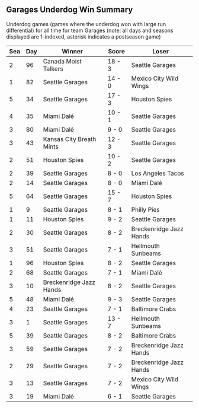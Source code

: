 ## Garages Underdog Win Summary



Underdog games (games where the underdog won with large run differential) for all time for team Garages (note: all days and seasons displayed are 1-indexed, asterisk indicates a postseason game)


| Sea | Day | Winner | Score | Loser | 
| ------ |------ |------ |------ |------ |
| 2 | 96 | Canada Moist Talkers | 18 - 3 | Seattle Garages | 
| 1 | 82 | Seattle Garages | 14 - 0 | Mexico City Wild Wings | 
| 5 | 34 | Seattle Garages | 17 - 3 | Houston Spies | 
| 4 | 35 | Miami Dalé | 10 - 1 | Seattle Garages | 
| 3 | 80 | Miami Dalé | 9 - 0 | Seattle Garages | 
| 3 | 43 | Kansas City Breath Mints | 12 - 3 | Seattle Garages | 
| 2 | 51 | Houston Spies | 10 - 2 | Seattle Garages | 
| 2 | 39 | Seattle Garages | 8 - 0 | Los Angeles Tacos | 
| 2 | 14 | Seattle Garages | 8 - 0 | Miami Dalé | 
| 5 | 64 | Seattle Garages | 15 - 7 | Houston Spies | 
| 1 | 9 | Seattle Garages | 8 - 1 | Philly Pies | 
| 1 | 11 | Houston Spies | 9 - 2 | Seattle Garages | 
| 2 | 30 | Seattle Garages | 8 - 2 | Breckenridge Jazz Hands | 
| 3 | 51 | Seattle Garages | 7 - 1 | Hellmouth Sunbeams | 
| 1 | 96 | Houston Spies | 8 - 2 | Seattle Garages | 
| 2 | 68 | Seattle Garages | 7 - 1 | Miami Dalé | 
| 3 | 10 | Breckenridge Jazz Hands | 8 - 2 | Seattle Garages | 
| 5 | 48 | Miami Dalé | 9 - 3 | Seattle Garages | 
| 4 | 23 | Seattle Garages | 7 - 1 | Baltimore Crabs | 
| 3 | 1 | Seattle Garages | 13 - 7 | Hellmouth Sunbeams | 
| 5 | 39 | Seattle Garages | 8 - 2 | Baltimore Crabs | 
| 3 | 59 | Seattle Garages | 7 - 2 | Breckenridge Jazz Hands | 
| 2 | 29 | Seattle Garages | 7 - 2 | Breckenridge Jazz Hands | 
| 3 | 13 | Seattle Garages | 7 - 2 | Mexico City Wild Wings | 
| 3 | 19 | Miami Dalé | 6 - 1 | Seattle Garages | 


